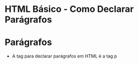 # HTML Básico - Como Declarar Parágrafos 

# Parágrafos

* A tag para declarar parágrafos em HTML é a tag p
